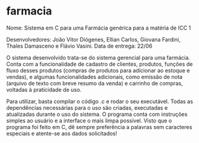 ﻿# farmacia
Nome: Sistema em C para uma Farmácia genérica para a matéria de ICC 1

Desenvolvedores:  João Vitor Diógenes, Ellian Carlos, Giovana Fardini, Thales Damasceno e Flávio Vasini.
Data de entrega: 22/06

O sistema desenvolvido trata-se do sistema gerencial para uma farmácia. Conta com a funcionalidade de cadastro de clientes, produtos, funções de fluxo desses produtos (compras de produtos para adicionar ao estoque e vendas), e algumas funcionalidades adicionais, como emissão de nota (arquivo de texto com breve resumo da venda) e carrinho de compras, voltadas à praticidade de uso.

Para utilizar, basta compilar o código .c e rodar o seu executável. Todas as dependências necessárias para o uso são criadas, executadas e atualizadas durante o uso do sistema. O programa conta com instruções simples ao usuário e a interface o mais limpa possível.
Visto que o programa foi feito em C, dê sempre preferência a palavras sem caracteres especiais e atente-se aos dados solicitados!
